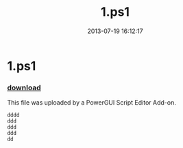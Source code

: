﻿---
pid:            4316
parent:         0
children:       
poster:         Anonymous
title:          1.ps1
date:           2013-07-19 16:12:17
description:    This file was uploaded by a PowerGUI Script Editor Add-on.
format:         posh
---

# 1.ps1

### [download](4316.ps1)  

This file was uploaded by a PowerGUI Script Editor Add-on.

```posh
dddd
ddd
ddd
ddd
dd

```
